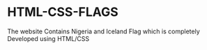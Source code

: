 # HTML-CSS-FLAGS
The website Contains Nigeria and Iceland Flag which is completely Developed using HTML/CSS
